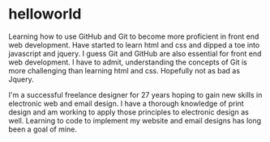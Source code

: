 # helloworld

Learning how to use GitHub and Git to become more proficient in front end web development. Have started to learn html and css and dipped a toe into javascript and jquery. I guess Git and GitHub are also essential for front end web development. I have to admit, understanding the concepts of Git is more challenging than learning html and css. Hopefully not as bad as Jquery.

I'm a successful freelance designer for 27 years hoping to gain new skills in electronic web and email design. I have a thorough knowledge of print design and am working to apply those principles to electronic design as well. Learning to code to implement my website and email designs has long been a goal of mine.
